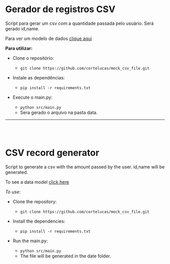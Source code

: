 # **Gerador de registros CSV**
Script para gerar um csv com a quantidade passada pelo usuário. Será gerado id,name.

Para ver um modelo de dados [clique aqui](https://github.com/cortelucas/mock_csv_file/blob/main/data/records.zip)

**Para utilizar:**

- Clone o repositório:
  
  - `git clone https://github.com/cortelucas/mock_csv_file.git`

- Instale as dependências:

  - `pip install -r requirements.txt`

- Execute o main.py:

  - `python src/main.py`
  - Sera gerado o arquivo na pasta data.

---
<br><br>

# **CSV record generator**
Script to generate a csv with the amount passed by the user. id,name will be generated.

To see a data model [click here](https://github.com/cortelucas/mock_csv_file/blob/main/data/records.zip)

**To use*:*
- Clone the repository:

  - `git clone https://github.com/cortelucas/mock_csv_file.git`

- Install the dependencies:

  - `pip install -r requirements.txt`

- Run the main.py:

  - `python src/main.py`
  - The file will be generated in the date folder.
